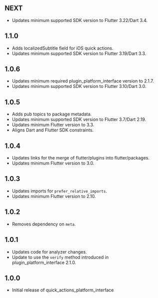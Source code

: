 ## NEXT

* Updates minimum supported SDK version to Flutter 3.22/Dart 3.4.

## 1.1.0

* Adds localizedSubtitle field for iOS quick actions.
* Updates minimum supported SDK version to Flutter 3.19/Dart 3.3.

## 1.0.6

* Updates minimum required plugin_platform_interface version to 2.1.7.
* Updates minimum supported SDK version to Flutter 3.10/Dart 3.0.

## 1.0.5

* Adds pub topics to package metadata.
* Updates minimum supported SDK version to Flutter 3.7/Dart 2.19.
* Updates minimum Flutter version to 3.3.
* Aligns Dart and Flutter SDK constraints.

## 1.0.4

* Updates links for the merge of flutter/plugins into flutter/packages.
* Updates minimum Flutter version to 3.0.

## 1.0.3

* Updates imports for `prefer_relative_imports`.
* Updates minimum Flutter version to 2.10.

## 1.0.2

* Removes dependency on `meta`.

## 1.0.1

* Updates code for analyzer changes.
* Update to use the `verify` method introduced in plugin_platform_interface 2.1.0.

## 1.0.0

* Initial release of quick_actions_platform_interface
